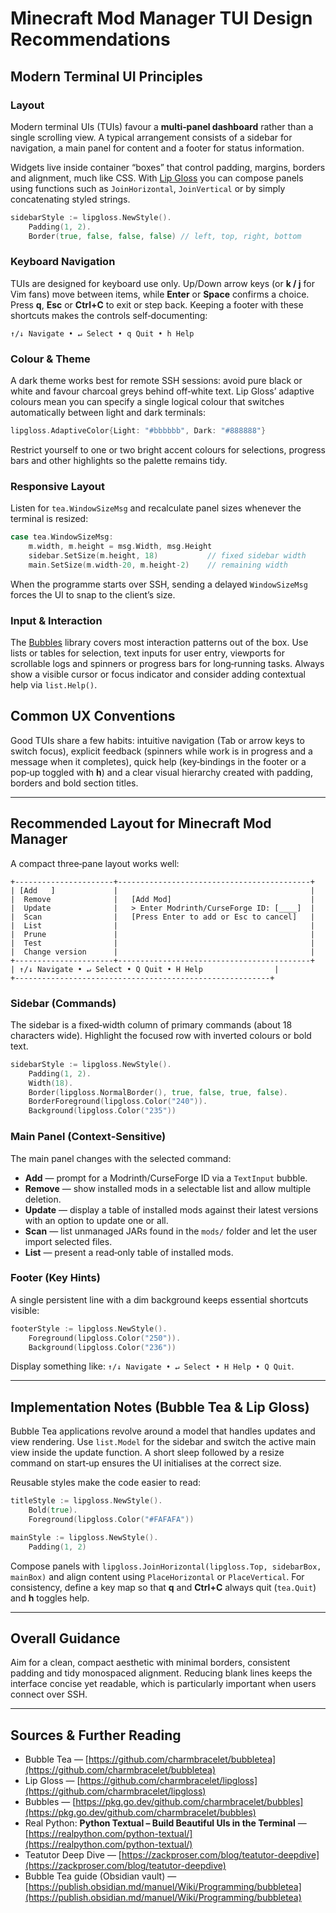 # Minecraft Mod Manager TUI Design Recommendations

## Modern Terminal UI Principles

### Layout

Modern terminal UIs (TUIs) favour a **multi‑panel dashboard** rather than a single scrolling view. A typical arrangement consists of a sidebar for navigation, a main panel for content and a footer for status information.

Widgets live inside container “boxes” that control padding, margins, borders and alignment, much like CSS. With [Lip Gloss](https://github.com/charmbracelet/lipgloss) you can compose panels using functions such as `JoinHorizontal`, `JoinVertical` or by simply concatenating styled strings.

```go
sidebarStyle := lipgloss.NewStyle().
    Padding(1, 2).
    Border(true, false, false, false) // left, top, right, bottom
```

### Keyboard Navigation

TUIs are designed for keyboard use only. Up/Down arrow keys (or **k / j** for Vim fans) move between items, while **Enter** or **Space** confirms a choice. Press **q**, **Esc** or **Ctrl+C** to exit or step back. Keeping a footer with these shortcuts makes the controls self‑documenting:

```
↑/↓ Navigate • ↵ Select • q Quit • h Help
```

### Colour & Theme

A dark theme works best for remote SSH sessions: avoid pure black or white and favour charcoal greys behind off‑white text. Lip Gloss’ adaptive colours mean you can specify a single logical colour that switches automatically between light and dark terminals:

```go
lipgloss.AdaptiveColor{Light: "#bbbbbb", Dark: "#888888"}
```

Restrict yourself to one or two bright accent colours for selections, progress bars and other highlights so the palette remains tidy.

### Responsive Layout

Listen for `tea.WindowSizeMsg` and recalculate panel sizes whenever the terminal is resized:

```go
case tea.WindowSizeMsg:
    m.width, m.height = msg.Width, msg.Height
    sidebar.SetSize(m.height, 18)           // fixed sidebar width
    main.SetSize(m.width-20, m.height-2)    // remaining width
```

When the programme starts over SSH, sending a delayed `WindowSizeMsg` forces the UI to snap to the client’s size.

### Input & Interaction

The [Bubbles](https://github.com/charmbracelet/bubbles) library covers most interaction patterns out of the box. Use lists or tables for selection, text inputs for user entry, viewports for scrollable logs and spinners or progress bars for long‑running tasks. Always show a visible cursor or focus indicator and consider adding contextual help via `list.Help()`.

## Common UX Conventions

Good TUIs share a few habits: intuitive navigation (Tab or arrow keys to switch focus), explicit feedback (spinners while work is in progress and a message when it completes), quick help (key‑bindings in the footer or a pop‑up toggled with **h**) and a clear visual hierarchy created with padding, borders and bold section titles.

---

## Recommended Layout for Minecraft Mod Manager

A compact three‑pane layout works well:

```
+----------------------+-------------------------------------------+
| [Add   ]             |                                           |
|  Remove              |   [Add Mod]                               |
|  Update              |   > Enter Modrinth/CurseForge ID: [____]  |
|  Scan                |   [Press Enter to add or Esc to cancel]   |
|  List                |                                           |
|  Prune               |                                           |
|  Test                |                                           |
|  Change version      |                                           |
+----------------------+-------------------------------------------+
| ↑/↓ Navigate • ↵ Select • Q Quit • H Help                |
+---------------------------------------------------------+
```

### Sidebar (Commands)

The sidebar is a fixed‑width column of primary commands (about 18 characters wide). Highlight the focused row with inverted colours or bold text.

```go
sidebarStyle := lipgloss.NewStyle().
    Padding(1, 2).
    Width(18).
    Border(lipgloss.NormalBorder(), true, false, true, false).
    BorderForeground(lipgloss.Color("240")).
    Background(lipgloss.Color("235"))
```

### Main Panel (Context‑Sensitive)

The main panel changes with the selected command:

* **Add** — prompt for a Modrinth/CurseForge ID via a `TextInput` bubble.
* **Remove** — show installed mods in a selectable list and allow multiple deletion.
* **Update** — display a table of installed mods against their latest versions with an option to update one or all.
* **Scan** — list unmanaged JARs found in the `mods/` folder and let the user import selected files.
* **List** — present a read‑only table of installed mods.

### Footer (Key Hints)

A single persistent line with a dim background keeps essential shortcuts visible:

```go
footerStyle := lipgloss.NewStyle().
    Foreground(lipgloss.Color("250")).
    Background(lipgloss.Color("236"))
```

Display something like: `↑/↓ Navigate • ↵ Select • H Help • Q Quit`.

---

## Implementation Notes (Bubble Tea & Lip Gloss)

Bubble Tea applications revolve around a model that handles updates and view rendering. Use `list.Model` for the sidebar and switch the active main view inside the update function. A short sleep followed by a resize command on start‑up ensures the UI initialises at the correct size.

Reusable styles make the code easier to read:

```go
titleStyle := lipgloss.NewStyle().
    Bold(true).
    Foreground(lipgloss.Color("#FAFAFA"))

mainStyle := lipgloss.NewStyle().
    Padding(1, 2)
```

Compose panels with `lipgloss.JoinHorizontal(lipgloss.Top, sidebarBox, mainBox)` and align content using `PlaceHorizontal` or `PlaceVertical`. For consistency, define a key map so that **q** and **Ctrl+C** always quit (`tea.Quit`) and **h** toggles help.

---

## Overall Guidance

Aim for a clean, compact aesthetic with minimal borders, consistent padding and tidy monospaced alignment. Reducing blank lines keeps the interface concise yet readable, which is particularly important when users connect over SSH.

---

## Sources & Further Reading

* Bubble Tea — [https://github.com/charmbracelet/bubbletea](https://github.com/charmbracelet/bubbletea)
* Lip Gloss — [https://github.com/charmbracelet/lipgloss](https://github.com/charmbracelet/lipgloss)
* Bubbles — [https://pkg.go.dev/github.com/charmbracelet/bubbles](https://pkg.go.dev/github.com/charmbracelet/bubbles)
* Real Python: **Python Textual – Build Beautiful UIs in the Terminal** — [https://realpython.com/python-textual/](https://realpython.com/python-textual/)
* Teatutor Deep Dive — [https://zackproser.com/blog/teatutor-deepdive](https://zackproser.com/blog/teatutor-deepdive)
* Bubble Tea guide (Obsidian vault) — [https://publish.obsidian.md/manuel/Wiki/Programming/bubbletea](https://publish.obsidian.md/manuel/Wiki/Programming/bubbletea)

